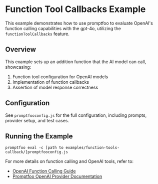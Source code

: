 # Function Tool Callbacks Example

This example demonstrates how to use promptfoo to evaluate OpenAI's function calling capabilities with the gpt-4o, utilizing the `functionToolCallbacks` feature.

## Overview

This example sets up an addition function that the AI model can call, showcasing:

1. Function tool configuration for OpenAI models
2. Implementation of function callbacks
3. Assertion of model response correctness

## Configuration

See `promptfooconfig.js` for the full configuration, including prompts, provider setup, and test cases.

## Running the Example

```
promptfoo eval -c [path to examples/function-tools-callback/]promptfooconfig.js
```

For more details on function calling and OpenAI tools, refer to:

- [OpenAI Function Calling Guide](https://platform.openai.com/docs/guides/function-calling)
- [Promptfoo OpenAI Provider Documentation](https://promptfoo.dev/docs/providers/openai)
